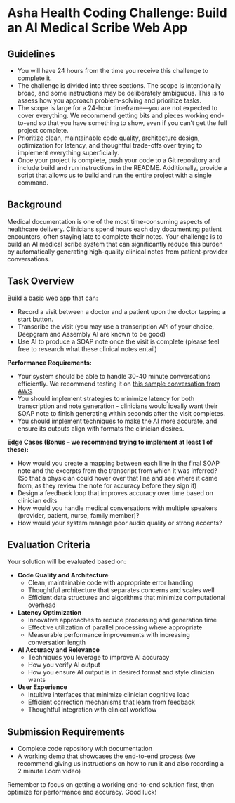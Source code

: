 # **Asha Health Coding Challenge: Build an AI Medical Scribe Web App**

## **Guidelines**

* You will have 24 hours from the time you receive this challenge to complete it.  
* The challenge is divided into three sections. The scope is intentionally broad, and some instructions may be deliberately ambiguous. This is to assess how you approach problem-solving and prioritize tasks.  
* The scope is large for a 24-hour timeframe—you are not expected to cover everything. We recommend getting bits and pieces working end-to-end so that you have something to show, even if you can’t get the full project complete.  
* Prioritize clean, maintainable code quality, architecture design, optimization for latency, and thoughtful trade-offs over trying to implement everything superficially.  
* Once your project is complete, push your code to a Git repository and include build and run instructions in the README. Additionally, provide a script that allows us to build and run the entire project with a single command.

## **Background**

Medical documentation is one of the most time-consuming aspects of healthcare delivery. Clinicians spend hours each day documenting patient encounters, often staying late to complete their notes. Your challenge is to build an AI medical scribe system that can significantly reduce this burden by automatically generating high-quality clinical notes from patient-provider conversations.

## **Task Overview**

Build a basic web app that can:

* Record a visit between a doctor and a patient upon the doctor tapping a start button.  
* Transcribe the visit (you may use a transcription API of your choice, Deepgram and Assembly AI are known to be good)  
* Use AI to produce a SOAP note once the visit is complete (please feel free to research what these clinical notes entail)

**Performance Requirements:**

* Your system should be able to handle 30-40 minute conversations efficiently. We recommend testing it on [this sample conversation from AWS](https://drive.google.com/file/d/1XAyddBAFUgJ9BX3RxISJswDjRXHlxJUe/view?usp=sharing).  
* You should implement strategies to minimize latency for both transcription and note generation \- clinicians would ideally want their SOAP note to finish generating within seconds after the visit completes.  
* You should implement techniques to make the AI more accurate, and ensure its outputs align with formats the clinician desires.

**Edge Cases (Bonus – we recommend trying to implement at least 1 of these):**

* How would you create a mapping between each line in the final SOAP note and the excerpts from the transcript from which it was inferred? (So that a physician could hover over that line and see where it came from, as they review the note for accuracy before they sign it)  
* Design a feedback loop that improves accuracy over time based on clinician edits  
* How would you handle medical conversations with multiple speakers (provider, patient, nurse, family member)?  
* How would your system manage poor audio quality or strong accents?

## **Evaluation Criteria**

Your solution will be evaluated based on:

* **Code Quality and Architecture**  
  * Clean, maintainable code with appropriate error handling  
  * Thoughtful architecture that separates concerns and scales well  
  * Efficient data structures and algorithms that minimize computational overhead  
* **Latency Optimization**  
  * Innovative approaches to reduce processing and generation time  
  * Effective utilization of parallel processing where appropriate  
  * Measurable performance improvements with increasing conversation length  
* **AI Accuracy and Relevance**  
  * Techniques you leverage to improve AI accuracy  
  * How you verify AI output  
  * How you ensure AI output is in desired format and style clinician wants  
* **User Experience**  
  * Intuitive interfaces that minimize clinician cognitive load  
  * Efficient correction mechanisms that learn from feedback  
  * Thoughtful integration with clinical workflow

## **Submission Requirements**

* Complete code repository with documentation  
* A working demo that showcases the end-to-end process (we recommend giving us instructions on how to run it and also recording a 2 minute Loom video)

Remember to focus on getting a working end-to-end solution first, then optimize for performance and accuracy. Good luck\!

